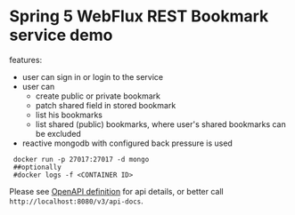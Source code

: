 # Spring 5 WebFlux REST Bookmark service demo
 

features:
- user can sign in or login to the service
- user can 
    - create public or private bookmark
    - patch shared field in stored bookmark
    - list his bookmarks
    - list shared (public) bookmarks, where user's shared bookmarks can be excluded
- reactive mongodb with configured back pressure is used

```shell
 docker run -p 27017:27017 -d mongo
 ##optionally
 #docker logs -f <CONTAINER ID>
```

Please see [OpenAPI definition](./OpenApiDefinition.md) for api details, or better call `http://localhost:8080/v3/api-docs`.

